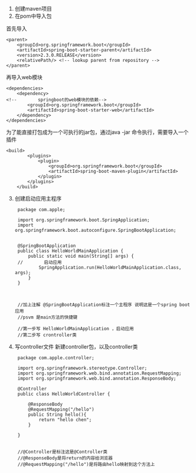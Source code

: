 1. 创建maven项目
2. 在pom中导入包 

首先导入

    <parent>
        <groupId>org.springframework.boot</groupId>
        <artifactId>spring-boot-starter-parent</artifactId>
        <version>2.3.0.RELEASE</version>
        <relativePath/> <!-- lookup parent from repository -->
    </parent>

再导入web模块    

    <dependencies>
        <dependency>
    <!--        springboot的web模块的依赖-->
            <groupId>org.springframework.boot</groupId>
            <artifactId>spring-boot-starter-web</artifactId>
        </dependency>
    </dependencies>

为了能直接打包成为一个可执行的jar包，通过java -jar 命令执行，需要导入一个插件

    <build>
    		<plugins>
    			<plugin>
    				<groupId>org.springframework.boot</groupId>
    				<artifactId>spring-boot-maven-plugin</artifactId>
    			</plugin>
    		</plugins>
    	</build>

3. 创建启动应用主程序

    
        package com.apple;
        
        import org.springframework.boot.SpringApplication;
        import org.springframework.boot.autoconfigure.SpringBootApplication;
        
        
        @SpringBootApplication
        public class HelloWorldMainApplication {
            public static void main(String[] args) {
        //        启动应用
                SpringApplication.run(HelloWorldMainApplication.class, args);
            }
        }
        
        
        
        //加上注解 @SpringBootApplication标注一个主程序 说明这是一个spring boot应用
        //psvm 是main方法的快捷键
        
        //第一步写 HelloWorldMainApplication ，启动应用
        //第二步写 crontroller类
    
4. 写controller文件
新建controller包，以及controller类 

        
        package com.apple.controller;
        
        import org.springframework.stereotype.Controller;
        import org.springframework.web.bind.annotation.RequestMapping;
        import org.springframework.web.bind.annotation.ResponseBody;
        
        @Controller
        public class HelloWorldController {
        
            @ResponseBody
            @RequestMapping("/hello")
            public String hello(){
                return "hello chen";
            }
        
        }
        
        
        //@Controller是标注这是@Controller类
        //@ResponseBody是将return的内容给浏览器
        //@RequestMapping("/hello")是将路由hello映射到这个方法上